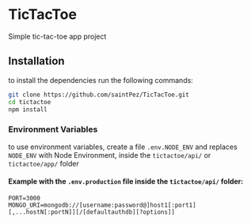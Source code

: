 # TicTacToe
Simple tic-tac-toe app project

## Installation

to install the dependencies run the following commands:

```bash
git clone https://github.com/saintPez/TicTacToe.git
cd tictactoe
npm install
```

### Environment Variables

to use environment variables, create a file `.env.NODE_ENV` and replaces `NODE_ENV` with Node Environment, inside the `tictactoe/api/` or `tictactoe/app/` folder



#### Example with the `.env.production` file inside the `tictactoe/api/` folder:
```.env 
PORT=3000
MONGO_URI=mongodb://[username:password@]host1[:port1][,...hostN[:portN]][/[defaultauthdb][?options]]
```
